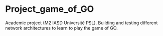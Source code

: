 # Project_game_of_GO
Academic project (M2 IASD Université PSL). Building and testing different network architectures to learn to play the game of GO.
